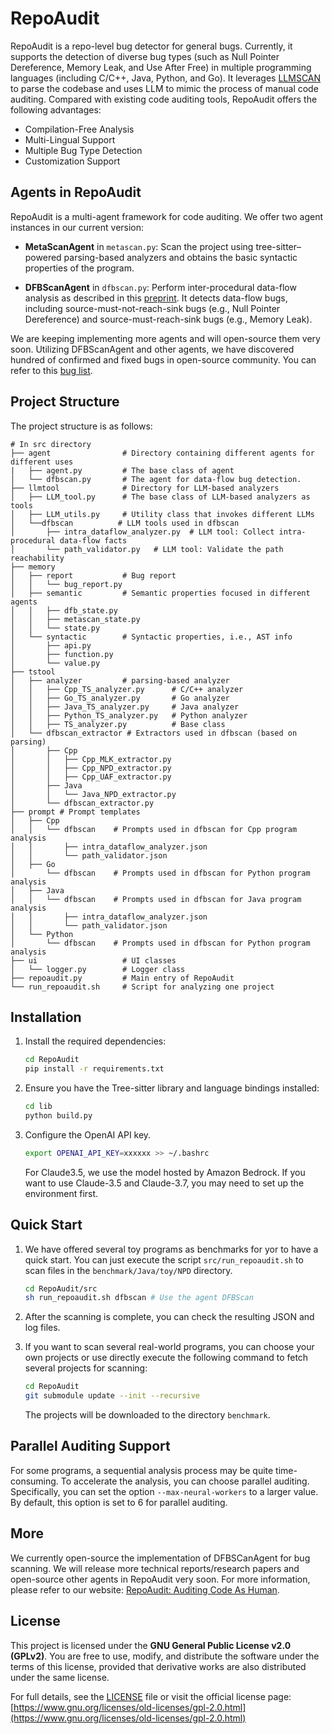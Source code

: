 # RepoAudit

RepoAudit is a repo-level bug detector for general bugs. Currently, it supports the detection of diverse bug types (such as Null Pointer Dereference, Memory Leak, and Use After Free) in multiple programming languages (including C/C++, Java, Python, and Go). It leverages [LLMSCAN](https://github.com/PurCL/LLMSCAN) to parse the codebase and uses LLM to mimic the process of manual code auditing. Compared with existing code auditing tools, RepoAudit offers the following advantages:

- Compilation-Free Analysis
- Multi-Lingual Support
- Multiple Bug Type Detection
- Customization Support

## Agents in RepoAudit

RepoAudit is a multi-agent framework for code auditing. We offer two agent instances in our current version:

- **MetaScanAgent** in `metascan.py`: Scan the project using tree-sitter–powered parsing-based analyzers and obtains the basic syntactic properties of the program.

- **DFBScanAgent** in `dfbscan.py`: Perform inter-procedural data-flow analysis as described in this [preprint](https://arxiv.org/abs/2501.18160). It detects data-flow bugs, including source-must-not-reach-sink bugs (e.g., Null Pointer Dereference) and source-must-reach-sink bugs (e.g., Memory Leak).

We are keeping implementing more agents and will open-source them very soon. Utilizing DFBScanAgent and other agents, we have discovered hundred of confirmed and fixed bugs in open-source community. You can refer to this [bug list](https://repoaudit-home.github.io/bugreports.html).

## Project Structure

The project structure is as follows:

```
# In src directory
├── agent                # Directory containing different agents for different uses
|   ├── agent.py         # The base class of agent
│   └── dfbscan.py       # The agent for data-flow bug detection.
├── llmtool              # Directory for LLM-based analyzers
│   ├── LLM_tool.py      # The base class of LLM-based analyzers as tools
│   ├── LLM_utils.py     # Utility class that invokes different LLMs
│   └──dfbscan          # LLM tools used in dfbscan
│       ├── intra_dataflow_analyzer.py  # LLM tool: Collect intra-procedural data-flow facts
│       └── path_validator.py   # LLM tool: Validate the path reachability
├── memory
│   ├── report           # Bug report 
│   │   └── bug_report.py
│   ├── semantic         # Semantic properties focused in different agents
│   │   ├── dfb_state.py
│   │   ├── metascan_state.py
│   │   └── state.py
│   └── syntactic        # Syntactic properties, i.e., AST info
│       ├── api.py
│       ├── function.py
│       └── value.py
├── tstool
│   ├── analyzer         # parsing-based analyzer
│   │   ├── Cpp_TS_analyzer.py      # C/C++ analyzer
│   │   ├── Go_TS_analyzer.py       # Go analyzer
│   │   ├── Java_TS_analyzer.py     # Java analyzer
│   │   ├── Python_TS_analyzer.py   # Python analyzer
│   │   ├── TS_analyzer.py          # Base class
│   └── dfbscan_extractor # Extractors used in dfbscan (based on parsing)
│       ├── Cpp
│       │   ├── Cpp_MLK_extractor.py
│       │   ├── Cpp_NPD_extractor.py
│       │   ├── Cpp_UAF_extractor.py
│       ├── Java
│       │   └── Java_NPD_extractor.py
│       └── dfbscan_extractor.py
├── prompt # Prompt templates
│   ├── Cpp
│   │   └── dfbscan    # Prompts used in dfbscan for Cpp program analysis
│   │       ├── intra_dataflow_analyzer.json
│   │       └── path_validator.json
│   ├── Go
│       └── dfbscan    # Prompts used in dfbscan for Python program analysis
│   ├── Java
│   │   └── dfbscan    # Prompts used in dfbscan for Java program analysis
│   │       ├── intra_dataflow_analyzer.json
│   │       └── path_validator.json
│   └── Python
│       └── dfbscan    # Prompts used in dfbscan for Python program analysis
├── ui                   # UI classes
│   └── logger.py        # Logger class
├── repoaudit.py         # Main entry of RepoAudit
└── run_repoaudit.sh     # Script for analyzing one project
```

## Installation

1. Install the required dependencies:

   ```sh
   cd RepoAudit
   pip install -r requirements.txt
   ```

2. Ensure you have the Tree-sitter library and language bindings installed:

   ```sh
   cd lib
   python build.py
   ```

3. Configure the OpenAI API key. 

   ```sh
   export OPENAI_API_KEY=xxxxxx >> ~/.bashrc
   ```

   For Claude3.5, we use the model hosted by Amazon Bedrock. If you want to use Claude-3.5 and Claude-3.7, you may need to set up the environment first.


## Quick Start

1. We have offered several toy programs as benchmarks for yor to have a quick start. You can just execute the script `src/run_repoaudit.sh` to scan files in the `benchmark/Java/toy/NPD` directory.

   ```sh
   cd RepoAudit/src
   sh run_repoaudit.sh dfbscan # Use the agent DFBScan
   ```

2. After the scanning is complete, you can check the resulting JSON and log files.

3. If you want to scan several real-world programs, you can choose your own projects or use directly execute the following command to fetch several projects for scanning:

   ```sh
   cd RepoAudit
   git submodule update --init --recursive
   ```

   The projects will be downloaded to the directory `benchmark`.


## Parallel Auditing Support

For some programs, a sequential analysis process may be quite time-consuming. To accelerate the analysis, you can choose parallel auditing. Specifically, you can set the option `--max-neural-workers` to a larger value. By default, this option is set to 6 for parallel auditing.

## More

We currently open-source the implementation of DFBSCanAgent for bug scanning. We will release more technical reports/research papers and open-source other agents in RepoAudit very soon. For more information, please refer to our website: [RepoAudit: Auditing Code As Human](https://repoaudit-home.github.io/).


## License

This project is licensed under the **GNU General Public License v2.0 (GPLv2)**.  You are free to use, modify, and distribute the software under the terms of this license, provided that derivative works are also distributed under the same license.

For full details, see the [LICENSE](LICENSE) file or visit the official license page: [https://www.gnu.org/licenses/old-licenses/gpl-2.0.html](https://www.gnu.org/licenses/old-licenses/gpl-2.0.html)